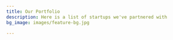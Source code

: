 ```yaml
---
title: Our Portfolio
description: Here is a list of startups we've partnered with
bg_image: images/feature-bg.jpg

---
```

